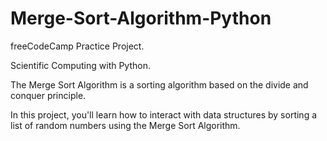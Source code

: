 # Merge-Sort-Algorithm-Python

freeCodeCamp Practice Project.


Scientific Computing with Python.



The Merge Sort Algorithm is a sorting algorithm based on the divide and conquer principle.

In this project, you'll learn how to interact with data structures by sorting a list of random numbers using the Merge Sort Algorithm.
